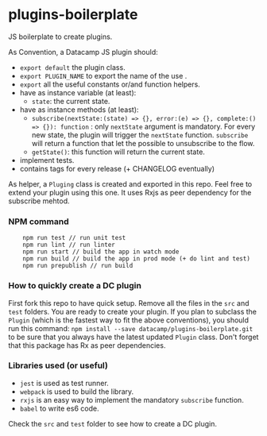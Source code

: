 # plugins-boilerplate
JS boilerplate to create plugins.

As Convention, a Datacamp JS plugin should:
- `export default` the plugin class.
- `export PLUGIN_NAME` to export the name of the use .
- `export` all the useful constants or/and function helpers.
- have as instance variable (at least):
    + `state`: the current state.
- have as instance methods (at least):
    + `subscribe(nextState:(state) => {}, error:(e) => {}, complete:() => {}): function` : only `nextState` argument is mandatory. For every new state, the plugin will trigger the `nextState` function. `subscribe` will return a function that let the possible to unsubscribe to the flow.
    + `getState()`: this function will return the current state.
- implement tests.
- contains tags for every release (+ CHANGELOG eventually)

As helper, a `Pluging` class is created and exported in this repo. Feel free to extend your plugin using this one. It uses Rxjs as peer dependency for the subscribe mehtod. 

### NPM command
```
    npm run test // run unit test
    npm run lint // run linter
    npm run start // build the app in watch mode
    npm run build // build the app in prod mode (+ do lint and test)
    npm run prepublish // run build
```

### How to quickly create a DC plugin
First fork this repo to have quick setup. Remove all the files in the `src` and `test` folders. You are ready to create your plugin.
If you plan to subclass the `Plugin` (which is the fastest way to fit the above conventions), you should run this command: `npm install --save datacamp/plugins-boilerplate.git` to be sure that you always have the latest updated `Plugin` class. Don't forget that this package has Rx as peer dependencies.


### Libraries used (or useful)
- `jest` is used as test runner.
- `webpack` is used to build the library.
- `rxjs` is an easy way to implement the mandatory `subscribe` function.
- `babel` to write es6 code.

Check the `src` and `test` folder to see how to create a DC plugin. 
